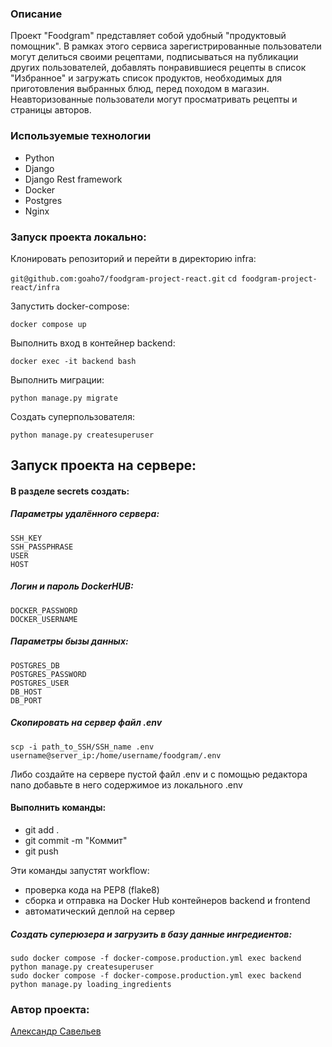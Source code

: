 ### Описание
Проект "Foodgram" представляет собой удобный "продуктовый помощник". В рамках этого сервиса зарегистрированные пользователи могут делиться своими рецептами, подписываться на публикации других пользователей, добавлять понравившиеся рецепты в список "Избранное" и загружать список продуктов, необходимых для приготовления выбранных блюд, перед походом в магазин. Неавторизованные пользователи могут просматривать рецепты и страницы авторов.

### Используемые технологии

- Python
- Django
- Django Rest framework
- Docker
- Postgres
- Nginx

### Запуск проекта локально:

Клонировать репозиторий и перейти в директорию infra:

``` git@github.com:goaho7/foodgram-project-react.git ``` 
``` cd foodgram-project-react/infra ``` 

Запустить docker-compose:

```
docker compose up

```

Выполнить вход в контейнер backend:

```
docker exec -it backend bash

```
Выполнить миграции:

```
python manage.py migrate
```
Создать суперпользователя:
```
python manage.py createsuperuser
```

## Запуск проекта на сервере:

#### В разделе secrets создать:

##### Параметры удалённого сервера:
    SSH_KEY
    SSH_PASSPHRASE
    USER
    HOST
    
##### Логин и пароль DockerHUB:
    DOCKER_PASSWORD
    DOCKER_USERNAME
    
##### Параметры бызы данных:
    POSTGRES_DB
    POSTGRES_PASSWORD
    POSTGRES_USER
    DB_HOST
    DB_PORT

##### Скопировать на сервер файл .env
```
scp -i path_to_SSH/SSH_name .env username@server_ip:/home/username/foodgram/.env
```
Либо создайте на сервере пустой файл .env и с помощью редактора nano добавьте в него содержимое из локального .env

#### Выполнить команды:

- git add .
- git commit -m "Коммит"
- git push

Эти команды запустят workflow:
- проверка кода на PEP8 (flake8)
- сборка и отправка на Docker Hub контейнеров backend и frontend
- автоматический деплой на сервер

##### Создать суперюзера и загрузить в базу данные ингредиентов:
```
sudo docker compose -f docker-compose.production.yml exec backend python manage.py createsuperuser
sudo docker compose -f docker-compose.production.yml exec backend python manage.py loading_ingredients
```

### Автор проекта:

[Александр Савельев](https://github.com/goaho7)